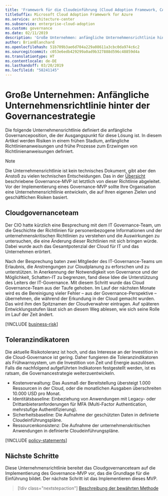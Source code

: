```yaml
---
title: 'Framework für die Cloudeinführung (Cloud Adoption Framework, CAF): Große Unternehmen: anfängliche Unternehmensrichtlinie hinter der Governancestrategie'
titleSuffix: Microsoft Cloud Adoption Framework for Azure
ms.service: architecture-center
ms.subservice: enterprise-cloud-adoption
ms.custom: governance
ms.date: 02/11/2019
description: 'Große Unternehmen: anfängliche Unternehmensrichtlinie hinter der Governancestrategie'
author: BrianBlanchard
ms.openlocfilehash: 51b709b3ae6d704a229a08611a3cbc0da974c6c2
ms.sourcegitcommit: c053e6edb429299a0ad9b327888d596c48859d4a
ms.translationtype: HT
ms.contentlocale: de-DE
ms.lasthandoff: 03/20/2019
ms.locfileid: "58241145"
---
```

# <a name="large-enterprise-initial-corporate-policy-behind-the-governance-strategy"></a>Große Unternehmen: Anfängliche Unternehmensrichtlinie hinter der Governancestrategie

Die folgende Unternehmensrichtlinie definiert die anfängliche Governanceposition, die der Ausgangspunkt für diese Lösung ist. In diesem Artikel werden Risiken in einem frühen Stadium, anfängliche Richtlinienanweisungen und frühe Prozesse zum Erzwingen von Richtlinienanweisungen definiert.

> [!NOTE]
>Die Unternehmensrichtlinie ist kein technisches Dokument, gibt aber den Anstoß zu vielen technischen Entscheidungen. Das in der [Übersicht](./overview.md) beschriebene Governance-MVP ist letztlich von dieser Richtlinie abgeleitet. Vor der Implementierung eines Governance-MVP sollte Ihre Organisation eine Unternehmensrichtlinie entwickeln, die auf Ihren eigenen Zielen und geschäftlichen Risiken basiert.

## <a name="cloud-governance-team"></a>Cloudgovernanceteam

Der CIO hatte kürzlich eine Besprechung mit dem IT Governance-Team, um die Geschichte der Richtlinien für personenbezogene Informationen und der unternehmenskritischen Richtlinien zu verstehen und die Auswirkungen zu untersuchen, die eine Änderung dieser Richtlinien mit sich bringen würde. Dabei wurde auch das Gesamtpotenzial der Cloud für IT und das Unternehmen erörtert.

Nach der Besprechung baten zwei Mitglieder des IT-Governance-Teams um Erlaubnis, die Anstrengungen zur Cloudplanung zu erforschen und zu unterstützen. In Anerkennung der Notwendigkeit von Governance und der Möglichkeit, Schatten-IT zu begrenzen, fand diese Idee die Unterstützung des Leiters der IT-Governance. Mit diesem Schritt wurde das Cloud Governance-Team aus der Taufe gehoben. Im Lauf der nächsten Monate wird es die Bereinigung vieler Fehler – aus der Governance-Perspektive – übernehmen, die während der Erkundung in der Cloud gemacht wurden. Das wird ihm den Spitznamen der Cloudverwahrer eintragen. Auf späteren Entwicklungsstufen lässt sich an diesem Weg ablesen, wie sich seine Rolle im Lauf der Zeit ändert.

[!INCLUDE [business-risk](../../../../../includes/cloud-adoption/governance/business-risks.md)]

## <a name="tolerance-indicators"></a>Toleranzindikatoren

Die aktuelle Risikotoleranz ist hoch, und das Interesse an der Investition in die Cloud-Governance ist gering. Daher fungieren die Toleranzindikatoren als Frühwarnsystem, um die Investition von Zeit und Energie auszulösen. Falls die nachfolgend aufgeführten Indikatoren festgestellt werden, ist es ratsam, die Governancestrategie weiterzuentwickeln.

- Kostenverwaltung: Das Ausmaß der Bereitstellung übersteigt 1.000 Ressourcen in der Cloud, oder die monatlichen Ausgaben überschreiten 10.000 USD pro Monat.
- Identitätsbaseline: Einbeziehung von Anwendungen mit Legacy- oder Drittanbieteranforderungen für MFA (Multi-Factor Authentication, mehrstufige Authentifizierung).
- Sicherheitsbaseline: Die Aufnahme der geschützten Daten in definierte Cloudeinführungspläne.
- Ressourcenkonsistenz: Die Aufnahme der unternehmenskritischen Anwendungen in definierte Cloudeinführungspläne.

[!INCLUDE [policy-statements](../../../../../includes/cloud-adoption/governance/policy-statements.md)]

## <a name="next-steps"></a>Nächste Schritte

Diese Unternehmensrichtlinie bereitet das Cloudgovernanceteam auf die Implementierung des Governance-MVP vor, das die Grundlage für die Einführung bildet. Der nächste Schritt ist das Implementieren dieses MVP.

> [!div class="nextstepaction"]
> [Beschreibung der bewährten Methode](./best-practice-explained.md)